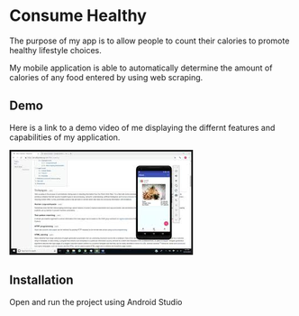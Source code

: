 # Consume Healthy
The purpose of my app is to allow people to count their calories to promote healthy lifestyle choices. 

My mobile application is able to automatically determine the amount of calories of any food entered by using web scraping.

## Demo
Here is a link to a demo video of me displaying the differnt features and capabilities of my application.

<a href="https://www.youtube.com/watch?v=PuwLEvCN-KI" target="_blank"><img src="preview_pic.jpg" 
alt="IMAGE ALT TEXT HERE" border="3" /></a>

## Installation

Open and run the project using Android Studio